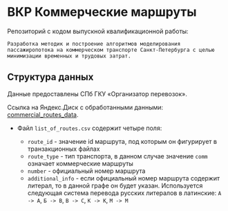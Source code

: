 # ВКР Коммерческие маршруты

Репозиторий с кодом выпускной квалификационной работы: 

`Разработка методик и построение алгоритмов моделирования пассажиропотока на коммерческом транспорте Санкт-Петербурга с целью минимизации временных и трудовых затрат.`

## Структура данных
Данные предоставлены СПб ГКУ «Организатор перевозок».

Ссылка на Яндекс.Диск с обработанными данными: [commercial_routes_data](https://yadi.sk/d/u_9johMiW7FFQA).

* Файл `list_of_routes.csv` содержит четыре поля:

  * `route_id` - значение id маршрута, под которым он фигурирует в транзакционных файлах
  * `route_type` - тип транспорта, в данном случае значение `comm` означает коммерческие маршруты
  * `number` - официальный номер маршрута
  * `additional_info` - если официальный номер маршрута содержит литерал, то в данной графе он будет указан. Используется следующая  система перевода русских литералов в латинские: `А -> A`, `Б -> B`, `В -> C`, `К -> K`, `М -> M` 
